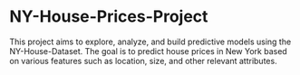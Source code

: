 # NY-House-Prices-Project
This project aims to explore, analyze, and build predictive models using the NY-House-Dataset. The goal is to predict house prices in New York based on various features such as location, size, and other relevant attributes.
